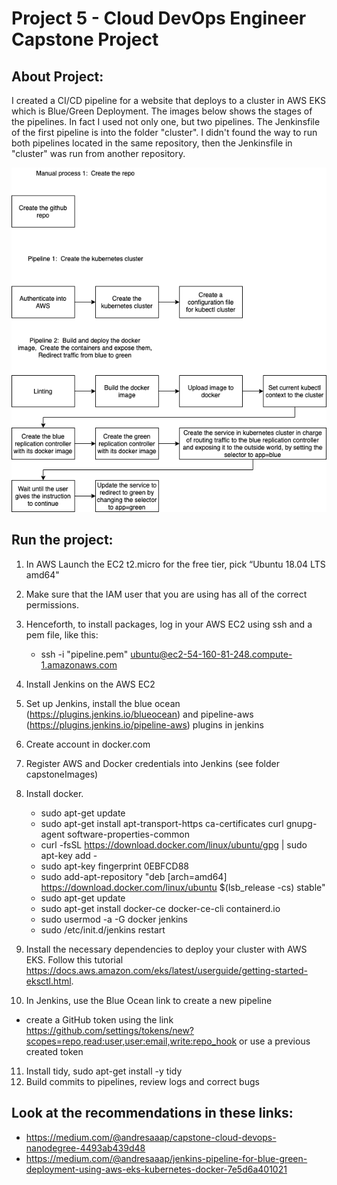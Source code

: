 # Project 5 - Cloud DevOps Engineer Capstone Project

## About Project: 
I created a CI/CD pipeline for a website that deploys to a cluster in AWS EKS which is Blue/Green Deployment. The images below shows the stages of the pipelines. In fact I used not only one, but two pipelines. The Jenkinsfile of the first pipeline is into the folder "cluster". I didn't found the way to run both pipelines located in the same repository, then the Jenkinsfile in "cluster" was run from another repository. 

![img-1](capstoneImages/PipelinesDescription.png)


## Run the project:

1. In AWS Launch the EC2 t2.micro for the free tier, pick “Ubuntu 18.04 LTS amd64"

2. Make sure that the IAM user that you are using has all of the correct permissions.

3. Henceforth, to install packages, log in your AWS EC2 using ssh and a pem file, like this: 
   * ssh -i "pipeline.pem" ubuntu@ec2-54-160-81-248.compute-1.amazonaws.com

4. Install Jenkins on the AWS EC2

5. Set up Jenkins, install the blue ocean (https://plugins.jenkins.io/blueocean) and pipeline-aws (https://plugins.jenkins.io/pipeline-aws) plugins in jenkins

6. Create account in docker.com

7. Register AWS and Docker credentials into Jenkins (see folder capstoneImages)

8. Install docker. 
   * sudo apt-get update
   * sudo apt-get install apt-transport-https ca-certificates curl gnupg-agent software-properties-common
   * curl -fsSL https://download.docker.com/linux/ubuntu/gpg | sudo apt-key add -
   * sudo apt-key fingerprint 0EBFCD88
   * sudo add-apt-repository "deb [arch=amd64] https://download.docker.com/linux/ubuntu $(lsb_release -cs) stable"
   * sudo apt-get update
   * sudo apt-get install docker-ce docker-ce-cli containerd.io
   * sudo usermod -a -G docker jenkins
   * sudo /etc/init.d/jenkins restart
   
9. Install the necessary dependencies to deploy your cluster with AWS EKS. Follow this tutorial 
    https://docs.aws.amazon.com/eks/latest/userguide/getting-started-eksctl.html. 

10. In Jenkins, use the Blue Ocean link to create a new pipeline
   * create a GitHub token using the link https://github.com/settings/tokens/new?scopes=repo,read:user,user:email,write:repo_hook or use a previous created token
11. Install tidy, sudo apt-get install -y tidy
12. Build commits to pipelines, review logs and correct bugs

## Look at the recommendations in these links:
* https://medium.com/@andresaaap/capstone-cloud-devops-nanodegree-4493ab439d48
* https://medium.com/@andresaaap/jenkins-pipeline-for-blue-green-deployment-using-aws-eks-kubernetes-docker-7e5d6a401021



